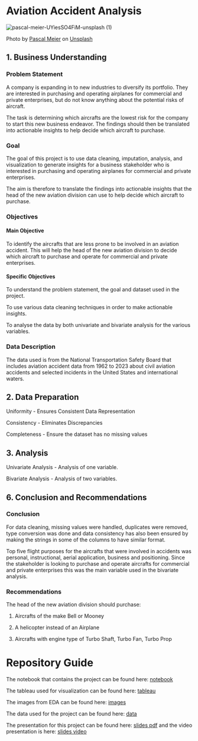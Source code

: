 # Aviation Accident Analysis

![pascal-meier-UYiesSO4FiM-unsplash (1)](https://github.com/Voste2024/Aviation-Accident-Analysis/assets/170268676/c41d2127-f486-4e81-a46a-a9cd980517d7)

Photo by <a href="https://unsplash.com/@zhpix?utm_content=creditCopyText&utm_medium=referral&utm_source=unsplash">Pascal Meier</a> on <a href="https://unsplash.com/photos/white-biplane-UYiesSO4FiM?utm_content=creditCopyText&utm_medium=referral&utm_source=unsplash">Unsplash</a>

## 1.  Business Understanding

### Problem Statement

A company is expanding in to new industries to diversify its portfolio. They are interested in purchasing and operating airplanes for commercial and private enterprises, but do not know anything about the potential risks of aircraft.

The task is determining which aircrafts are the lowest risk for the company to start this new business endeavor. The findings should then be translated into actionable insights to help decide which aircraft to purchase.


### Goal

The goal of this project is to use data cleaning, imputation, analysis, and visualization to generate insights for a business stakeholder who is interested in purchasing and operating airplanes for commercial and private enterprises.

The aim is therefore to translate the findings into actionable insights that the head of the new aviation division can use to help decide which aircraft to purchase.

### Objectives

#### Main Objective

To identify the aircrafts that are less prone to be involved in an aviation accident. This will help the head of the new aviation division to decide which aircraft to purchase and operate for commercial and private enterprises.

#### Specific Objectives

To understand the problem statement, the goal and dataset used in the project.

To use various data cleaning techniques in order to make actionable insights.

To analyse the data by both univariate and bivariate analysis for the various variables.

### Data Description

The data used is from the National Transportation Safety Board that includes aviation accident data from 1962 to 2023 about civil aviation accidents and selected incidents in the United States and international waters.
 
## 2. Data Preparation

Uniformity - Ensures Consistent Data Representation

Consistency - Eliminates Discrepancies

Completeness - Ensure the dataset has no missing values


## 3. Analysis

Univariate Analysis - Analysis of one variable.

Bivariate Analysis - Analysis of two variables.

 
## 6. Conclusion and Recommendations

### Conclusion

For data cleaning, missing values were handled, duplicates were removed, type conversion was done and data consistency has also been ensured by making the strings in some of the columns to have similar format.

Top five flight purposes for the aircrafts that were involved in accidents was personal, instructional, aerial application, business and positioning. Since the stakeholder is looking to purchase and operate aircrafts for commercial and private enterprises this was the main variable used in the bivariate analysis.

### Recommendations

The head of the new aviation division should purchase:

1. Aircrafts of the make Bell or Mooney

2. A helicopter instead of an Airplane

3. Aircrafts with engine type of Turbo Shaft, Turbo Fan, Turbo Prop
 
 # Repository Guide

The notebook that contains the project can be found here: <a href='https://github.com/Voste2024/Aviation-Accident-Analysis/blob/main/Aviation_Data.ipynb'>notebook</a>

The tableau used for visualization can be found here: <a href='https://public.tableau.com/app/profile/stephen.oseko/viz/AviationAccidents_17178732778030/AccidentAnalysis'>tableau</a>

The images from EDA can be found here: <a href='https://github.com/Voste2024/Aviation-Accident-Analysis/tree/main/Images'>images</a>

The data used for the project can be found here: <a href='https://github.com/Voste2024/Aviation-Accident-Analysis/blob/main/AviationData.csv'>data</a>

The presentation for this project can be found here: <a href='https://github.com/Voste2024/Aviation-Accident-Analysis/blob/main/Aviation%20Accident%20Analysis.pdf'>slides pdf</a> and the video presentation is here: <a href='https://github.com/Voste2024/Aviation-Accident-Analysis/blob/main/Aviation%20Accident%20Analysis.mp4'>slides video</a>
